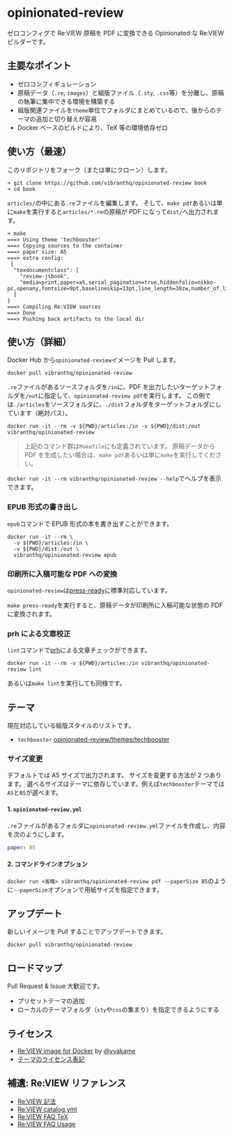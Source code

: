 # opinionated-review

ゼロコンフィグで Re:VIEW 原稿を PDF に変換できる Opinionated な Re:VIEW ビルダーです。

## 主要なポイント

- ゼロコンフィギュレーション
- 原稿データ（`.re`, `images`）と組版ファイル（`.sty`, `.css`等）を分離し、原稿の執筆に集中できる環境を構築する
- 組版関連ファイルを`theme`単位でフォルダにまとめているので、後からのテーマの追加と切り替えが容易
- Docker ベースのビルドにより、TeX 等の環境依存ゼロ

## 使い方（最速）

このリポジトリをフォーク（または単にクローン）します。

```
➜ git clone https://github.com/vibranthq/opinionated-review book
➜ cd book
```

`articles/`の中にある`.re`ファイルを編集します。
そして、`make pdf`あるいは単に`make`を実行すると`articles/*.re`の原稿が PDF になって`dist/`へ出力されます。

```
➜ make
===> Using theme 'techbooster'
===> Copying sources to the container
===> paper size: A5
===> extra config:
 {
  "texdocumentclass": [
    "review-jsbook",
    "media=print,paper=a5,serial_pagination=true,hiddenfolio=nikko-pc,openany,fontsize=9pt,baselineskip=13pt,line_length=38zw,number_of_lines=37,head_space=15mm,headsep=3mm,headheight=5mm,footskip=10mm"
  ]
}
===> Compiling Re:VIEW sources
===> Done
===> Pushing back artifacts to the local dir
```

## 使い方（詳細）

Docker Hub から`opinionated-review`イメージを Pull します。

```
docker pull vibranthq/opinionated-review
```

`.re`ファイルがあるソースフォルダを`/in`に、PDF を出力したいターゲットフォルダを`/out`に指定して、`opinionated-review pdf`を実行します。
この例では`./articles`をソースフォルダに、`./dist`フォルダをターゲットフォルダにしています（絶対パス）。

```
docker run -it --rm -v ${PWD}/articles:/in -v ${PWD}/dist:/out vibranthq/opinionated-review
```

> 上記のコマンド群は`Makefile`にも定義されています。
> 原稿データから PDF を生成したい場合は、`make pdf`あるいは単に`make`を実行してください。

`docker run -it --rm vibranthq/opinionated-review --help`でヘルプを表示できます。

### EPUB 形式の書き出し

`epub`コマンドで EPUB 形式の本を書き出すことができます。

```
docker run -it --rm \
  -v ${PWD}/articles:/in \
  -v ${PWD}/dist:/out \
  vibranthq/opinionated-review epub
```

### 印刷所に入稿可能な PDF への変換

`opinionated-review`は[press-ready](https://github.com/vibranthq/press-ready)に標準対応しています。

`make press-ready`を実行すると、原稿データが印刷所に入稿可能な状態の PDF に変換されます。

### prh による文章校正

`lint`コマンドで[prh](https://github.com/prh/prh)による文章チェックができます。

```
docker run -it --rm -v ${PWD}/articles:/in vibranthq/opinionated-review lint
```

あるいは`make lint`を実行しても同様です。

## テーマ

現在対応している組版スタイルのリストです。

- `techbooster` [opinionated-review/themes/techbooster](https://github.com/vibranthq/opinionated-review/blob/master/opinionated-review/themes/techbooster)

### サイズ変更

デフォルトでは A5 サイズで出力されます。
サイズを変更する方法が 2 つあります。
選べるサイズはテーマに依存しています。例えば`techbooster`テーマでは`A5`と`B5`が選べます。

#### 1. `opinionated-review.yml`

`.re`ファイルがあるフォルダに`opinionated-review.yml`ファイルを作成し、内容を次のようにします。

```yaml
paper: B5
```

#### 2. コマンドラインオプション

`docker run <省略> vibranthq/opinionated-review pdf --paperSize B5`のように`--paperSize`オプションで用紙サイズを指定できます。

## アップデート

新しいイメージを Pull することでアップデートできます。

```
docker pull vibranthq/opinionated-review
```

## ロードマップ

Pull Request & Issue 大歓迎です。

- プリセットテーマの追加
- ローカルのテーマフォルダ（`sty`や`css`の集まり）を指定できるようにする

## ライセンス

- [Re:VIEW image for Docker](https://github.com/vvakame/docker-review) by [@vvakame](https://github.com/vvakame)
- [テーマのライセンス表記](https://github.com/vibranthq/opinionated-review/blob/master/opinionated-review/themes)

## 補遺: Re:VIEW リファレンス

- [Re:VIEW 記法](https://github.com/kmuto/review/blob/master/doc/format.ja.md)
- [Re:VIEW catalog.yml](https://github.com/kmuto/review/blob/master/doc/catalog.ja.md)
- [Re:VIEW FAQ TeX](https://review-knowledge-ja.readthedocs.io/ja/latest/faq/faq-tex.html)
- [Re:VIEW FAQ Usage](https://review-knowledge-ja.readthedocs.io/ja/latest/faq/faq-usage.html)
